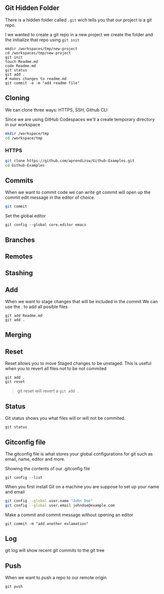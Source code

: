 ## Git Hidden Folder

There is a hidden folder called `.git` wich tells you that our
project is a git repo.

I we wanted to create a git repo in a new project we create the
folder and the initialize that repo using `git init`

```
mkdir /workspaces/tmp/new-project
cd /workspaces/tmp/new-project
git init
touch Readme.md
code Readme.md
git status
git add .
# makes changes to readme.md
git commit -a -m "add readme file"
```

## Cloning

We can clone three ways: HTTPS, SSH, Github CLI

Since we are using GitHub Codespaces we'll a create
temporary directory in our workspace

```sh
mkdir /workspace/tmp
cd /workspace/tmp
```

### HTTPS

```sh
git clone https://github.com/aprendizsw/Github-Examples.git
cd Github-Examples
```

## Commits

When we want to commit code we can write git commit will open up the commit edit message in the editor of choice.

```sh
git commit
```

Set the global editor
```
git config --global core.editor emacs
```

## Branches

## Remotes

## Stashing

## Add

When we want to stage changes that will be included in the commit
We can use the . to add all posible files

```
git add Readme.md
git add .
```

## Merging


## Reset

Reset allows you to move Staged changes to be unstaged.
This is useful when you to revert all files not to be not commited

```
git add .
git reset
```

> git reset will revert a `git add .`

## Status

Git status shows you what files will or will not be commited.

```
git status
```

## Gitconfig file

The gitconfig file is what stores your global configurations for git such as email, name, editor and more.

Showing the contents of our .gitconfig file

```
git config --list
```

When you first install Git on a machine you are suppose to set up your name and email

```sh
git config --global user.name "John Doe"
git config --global user.email johndoe@example.com
```

Make a commit and commit message without opening an editor
```
git commit -m "add another exlamation"
```

## Log

git log will show recent git commits to the git tree

## Push

When we want to push a repo to our remote origin

```
git push
```